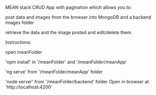 
MEAN stack CRUD App with pagination which allows you to:

post data and images from the browser into MongoDB and a backend images folder

retrieve the data and the image posted and edit/delete them.

Instructions:

open meanFolder 

'npm install' in '/meanFolder' and '/meanFolder/meanApp' 

'ng serve' from '/meanFolder/meanApp' folder 

'node server' from '/meanFolder/backend' folder Open in browser at 'http://localhost:4200'
